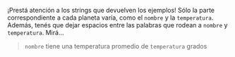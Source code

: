¡Prestá atención a los strings que devuelven los ejemplos! Sólo la parte correspondiente a cada planeta varía, como el `nombre` y la `temperatura`. Además, tenés que dejar espacios entre las palabras que rodean a `nombre` y `temperatura`. Mirá...

> `nombre` tiene una temperatura promedio de `temperatura` grados